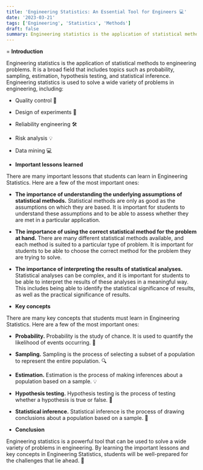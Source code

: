```yaml
---
title: 'Engineering Statistics: An Essential Tool for Engineers 💻'
date: '2023-03-21'
tags: ['Engineering', 'Statistics', 'Methods']
draft: false
summary: Engineering statistics is the application of statistical methods to engineering problems. It is a powerful tool that can be used to solve a wide variety of problems in engineering, including quality control, design of experiments, reliability engineering, risk analysis, and data mining.
---
```


= **Introduction**

Engineering statistics is the application of statistical methods to engineering problems. It is a broad field that includes topics such as probability, sampling, estimation, hypothesis testing, and statistical inference. Engineering statistics is used to solve a wide variety of problems in engineering, including:

* Quality control 🔧
* Design of experiments 🔬
* Reliability engineering 🛠️
* Risk analysis 💡
* Data mining 💻

* **Important lessons learned**

There are many important lessons that students can learn in Engineering Statistics. Here are a few of the most important ones:

* **The importance of understanding the underlying assumptions of statistical methods.** Statistical methods are only as good as the assumptions on which they are based. It is important for students to understand these assumptions and to be able to assess whether they are met in a particular application.
* **The importance of using the correct statistical method for the problem at hand.** There are many different statistical methods available, and each method is suited to a particular type of problem. It is important for students to be able to choose the correct method for the problem they are trying to solve.
* **The importance of interpreting the results of statistical analyses.** Statistical analyses can be complex, and it is important for students to be able to interpret the results of these analyses in a meaningful way. This includes being able to identify the statistical significance of results, as well as the practical significance of results.

* **Key concepts**

There are many key concepts that students must learn in Engineering Statistics. Here are a few of the most important ones:

* **Probability.** Probability is the study of chance. It is used to quantify the likelihood of events occurring. 🎲
* **Sampling.** Sampling is the process of selecting a subset of a population to represent the entire population. 🔍
* **Estimation.** Estimation is the process of making inferences about a population based on a sample. 💡
* **Hypothesis testing.** Hypothesis testing is the process of testing whether a hypothesis is true or false. 🧪
* **Statistical inference.** Statistical inference is the process of drawing conclusions about a population based on a sample. 🎨

* **Conclusion**

Engineering statistics is a powerful tool that can be used to solve a wide variety of problems in engineering. By learning the important lessons and key concepts in Engineering Statistics, students will be well-prepared for the challenges that lie ahead. 🚀
